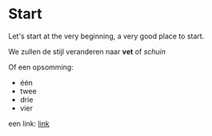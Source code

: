 # Start
Let's start at the very beginning, a very good place to start.


We zullen de stijl veranderen naar **vet** of *schuin*

Of een opsomming:
* één
* twee
* drie
* vier

een link: [link](http://www.fluvius.be)